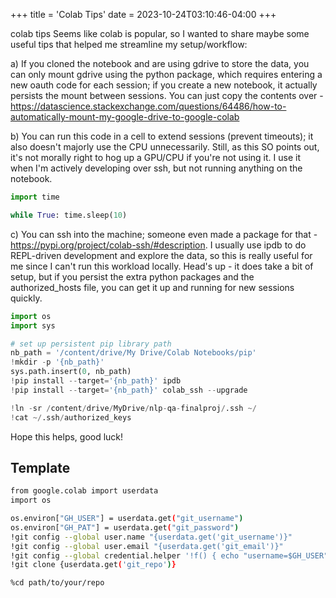 +++
title = 'Colab Tips'
date = 2023-10-24T03:10:46-04:00
+++

colab tips
Seems like colab is popular, so I wanted to share maybe some useful tips that helped me streamline my setup/workflow:

a) If you cloned the notebook and are using gdrive to store the data, you can only mount gdrive using the python package, which requires entering a new oauth code for each session; if you create a new notebook, it actually persists the mount between sessions. You can just copy the contents over - https://datascience.stackexchange.com/questions/64486/how-to-automatically-mount-my-google-drive-to-google-colab


b) You can run this code in a cell to extend sessions (prevent timeouts); it also doesn't majorly use the CPU unnecessarily. Still, as this SO points out, it's not morally right to hog up a GPU/CPU if you're not using it. I use it when I'm actively developing over ssh, but not running anything on the notebook.
```python
import time

while True: time.sleep(10)
```

c) You can ssh into the machine; someone even made a package for that - https://pypi.org/project/colab-ssh/#description. I usually use ipdb to do REPL-driven development and explore the data, so this is really useful for me since I can't run this workload locally. Head's up - it does take a bit of setup, but if you persist the extra python packages and the authorized_hosts file, you can get it up and running for new sessions quickly.

```python
import os
import sys

# set up persistent pip library path
nb_path = '/content/drive/My Drive/Colab Notebooks/pip'
!mkdir -p '{nb_path}'
sys.path.insert(0, nb_path)
!pip install --target='{nb_path}' ipdb
!pip install --target='{nb_path}' colab_ssh --upgrade
```

```python
!ln -sr /content/drive/MyDrive/nlp-qa-finalproj/.ssh ~/
!cat ~/.ssh/authorized_keys
```
Hope this helps, good luck!

## Template
```bash
from google.colab import userdata
import os

os.environ["GH_USER"] = userdata.get("git_username")
os.environ["GH_PAT"] = userdata.get("git_password")
!git config --global user.name "{userdata.get('git_username')}"
!git config --global user.email "{userdata.get('git_email')}"
!git config --global credential.helper '!f() { echo "username=$GH_USER"; echo "password=$GH_PAT"; }; f'
!git clone {userdata.get('git_repo')}

%cd path/to/your/repo
```


